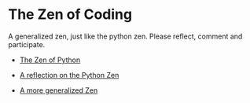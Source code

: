 The Zen of Coding
=================

A generalized zen, just like the python zen. Please reflect, comment and participate.

 - [The Zen of Python](https://github.com/cessor/zen/blob/PythonZen.md)
 - [A reflection on the Python Zen](http://pydanny-event-notes.readthedocs.org/en/latest/PyconAU2011/zen_of_python.html)

 - [A more generalized Zen](https://github.com/cessor/zen/blob/GeneralZen.md)